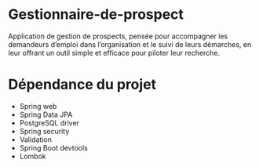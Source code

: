 # Gestionnaire-de-prospect
Application de gestion de prospects, pensée pour accompagner les demandeurs d’emploi dans l’organisation et le suivi de leurs démarches, en leur offrant un outil simple et efficace pour piloter leur recherche.


# Dépendance du projet 

- Spring web
- Spring Data JPA
- PostgreSQL driver
- Spring security
- Validation
- Spring Boot devtools
- Lombok
